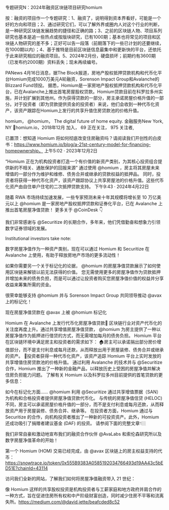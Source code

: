 专题研究N：2024年融资区块链项目研究homium


按：融资的项目作一个专题研究：1、融资了，说明得到资本界看好，可能是一个好的方向和项目；2、通过研究它们，可以了解外界或圈内人对这个行业的判断，是一种研究区块链发展趋势的捷径和正确的路；3、之前的区块链人物、项目系列研究也基本是追一些热点或按版块研究，已有1000期；基本也将常见的项目和区块链人物研究的差不多；正好可以告一段落（前期落下的一些已计划的还要继续，在1000期以内）；4、基于推特是目前区块链信息最集中和更新快的平台，还依托于此来研究相应的融资项目。5、2024年2月份，硬盘损坏；前期约有3600期（已发布约2000期）资料丢失；现未再续编号。

PANews 4月16日消息，据The Block报道，房地产股权抵押贷款机构和代币化平台Homium完成1000万美元A轮融资，Sorenson Impact Group和Avalanche的Blizzard Fund领投。
据悉，Homium是一家房地产股权抵押贷款机构和代币化平台，已在Avalanche上推出首笔房屋股权贷款。Homium贷款目前在科罗拉多州实施，并计划扩展到其他州。作为获得贷款的一部分，房主承诺房屋价格升值的一部分。对于投资者（即为贷款提供资金的投资者）来说，他们会收到一种代币化资产，该资产跟踪在Homium上发行的共享升值住房贷款池的价格升值。

homium，
@homium，
The digital future of home equity.
金融服务New York, NY 🔺homium.io，2018年12月 加入，
69 正在关注，
975 关注者,


已置顶：想知道 Homium 将如何彻底改变住房融资吗？请阅读我们开创性的白皮书：https://www.homium.io/blog/a-21st-century-model-for-financing-homeownership，
上午5:02 · 2023年12月2日

“Homium 正在为机构投资者打造一个有价值的新资产类别，为其核心投资组合提供新的不相关、通胀保护的回报来源”
通过使用
@homium
 ，房主将其房屋未来增值的一部分作为维护和维修、债务合并或继承的贷款权益的抵押品。
同时，投资者将获得一种代币化资产，该资产跟踪协议上共享房屋池的价格升值。这些代币化资产由自住单户住宅的二次抵押贷款支持。
下午9:43 · 2024年4月22日

随着 RWA 市场持续加速发展，一些专家预测未来十年其规模将增长至 10 万亿美元以上
@homium
是一家房地产股权抵押贷款和证券化平台，已在 Avalanche 上推出首笔房屋净值贷款！
更多关于
@CoinDesk
👇

我们非常感谢与
@Securitize
的长期合作，多年来，他们凭借勤奋和想象力引领数字证券领域的发展。

Institutional investors take note:

数字房屋净值作为一种资产类别，现在可以通过 Homium 和 Securitize 在 Avalanche 上使用，有助于释放房地产市场的更多流动性！

如果你需要另一个关于标记化的论据， 
@homium
的房屋净值贷款展示了如何使用区块链来解锁以前无法获得的价值。
您无需使用更多的房屋净值作为贷款抵押并增加未来的债务负担，而是可以通过让投资者购买您房屋净值价值的权益并分享收益来筹集所需的资金。

很荣幸能够支持
@homium
并与 Sorenson Impact Group 共同领导推动
@avax
上的标记化！

现在房屋净值贷款在
@avax
上被
@homium
标记化

Homium 在 Avalanche 上发行代币化房屋净值贷款🔺
区块链行业对资产代币化的关注度再度上升。通过共享增值房屋净值贷款， 
@homium
为房主提供了一种以房屋净值作为抵押进行借贷的方式，而无需增加每月的债务负担。
Homium 平台在区块链环境中满足房主和投资者的需求如下：
🏠房主可以承诺捐出部分房价增值部分，而不是支付利息或每月还款，从而释放出用于房屋装修、债务合并或继承的资产。
💸投资者获得一种代币化资产，该资产追踪 Homium 平台上实时发放的共享增值住房贷款池的价格升值。
通过利用 Avalanche 的技术并与
@Securitize
合作，Homium 推出了一种新的金融产品，以释放历史上受困的房屋净值并解决住房负担能力问题。
了解有关 Homium 以及科罗拉多州目前提供的首笔贷款的更多信息：

如今在标记化方面……
@homium
利用
@Securitize
通过共享增值票据（SAN）为机构和合格投资者提供房屋净值贷款代币化。
与传统的房屋净值信贷 (HELOC) 不同，房主可以承诺房屋价格升值的一部分，而不是支付利息或每月还款，从而释放资产用于房屋装修、债务合并、继承等。
在投资者方面，Homium 通过与 Securitize 的合作，向机构投资者推出了一种新的可投资资产。此外，Homium 还成功吸引了捐赠者建议基金 (DAF) 的投资。
请参阅下面的完整文章👇🏼

我们非常自豪和激动地宣布我们的融资合作伙伴
@AvaLabs
和索伦森研究所以及数字房屋净值革命的开始！

第一个 Homium (HOM) 交易已经完成，由
@avax
区块链上的房主权益支持的代币：https://snowtrace.io/token/0x555B9383A0585192034766493d19AA43c5bED51E?chainId=43114

访问我们全新的网站，了解我们如何将房屋净值融资带入 21 世纪：

像 Homium 这样的共享股权投资是机构投资者与工薪家庭和地方政府并肩合作的一种方式，旨在促进住房所有权和中产阶级财富创造，同时减少住房不平等和流离失所。https://medium.com/@david.jette/beafcded8c52

